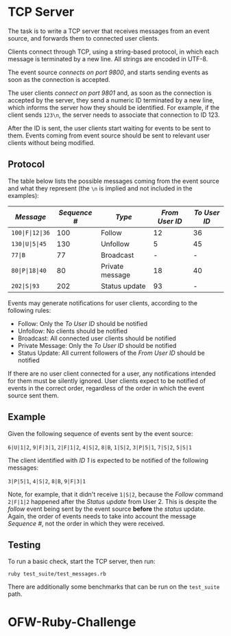 # TCP Server

The task is to write a TCP server that receives messages from an event source, and forwards them to connected user clients.

Clients connect through TCP, using a string-based protocol, in which each message is terminated by a new line. All strings are encoded in UTF-8.

The event source *connects on port 9800*, and starts sending events as soon as the connection is accepted.

The user clients *connect on port 9801* and, as soon as the connection is accepted by the server, they send a numeric ID terminated by a new line, which informs the server how they should be identified. For example, if the client sends `123\n`, the server needs to associate that connection to ID 123.

After the ID is sent, the user clients start waiting for events to be sent to them. Events coming from event source should be sent to relevant user clients without being modified.

## Protocol

The table below lists the possible messages coming from the event source and what they represent (the `\n` is implied and not included in the examples):

| *Message*        | *Sequence #* | *Type*          | *From User ID* | *To User ID* |
|------------------|--------------|-----------------|----------------|--------------|
| `100\|F\|12\|36` | 100          | Follow          | 12             | 36           |
| `130\|U\|5\|45`  | 130          | Unfollow        | 5              | 45           |
| `77\|B`          | 77           | Broadcast       | -              | -            |
| `80\|P\|18\|40`  | 80           | Private message | 18             | 40           |
| `202\|S\|93`     | 202          | Status update   | 93             | -            |

Events may generate notifications for user clients, according to the following rules:

- Follow: Only the _To User ID_ should be notified
- Unfollow: No clients should be notified
- Broadcast: All connected user clients should be notified
- Private Message: Only the _To User ID_ should be notified
- Status Update: All current followers of the _From User ID_ should be notified

If there are no user client connected for a user, any notifications intended for them must be silently ignored. User clients expect to be notified of events in the correct order, regardless of the order in which the event source sent them.

## Example

Given the following sequence of events sent by the event source:

`6|U|1|2`, `9|F|3|1`, `2|F|1|2`, `4|S|2`, `8|B`, `1|S|2`, `3|P|5|1`, `7|S|2`, `5|S|1`

The client identified with _ID 1_ is expected to be notified of the following messages:

`3|P|5|1`, `4|S|2`, `8|B`, `9|F|3|1`

Note, for example, that it didn't receive `1|S|2`, because the _Follow_ command `2|F|1|2` happened after the _Status update_ from User 2. This is despite the _follow_ event being sent by the event source **before** the _status_ update. Again, the order of events needs to take into account the message *Sequence #*, not the order in which they were received.

## Testing

To run a basic check, start the TCP server, then run:
```
ruby test_suite/test_messages.rb
```

There are additionally some benchmarks that can be run on the `test_suite` path.
# OFW-Ruby-Challenge
